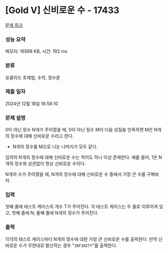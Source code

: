 # [Gold V] 신비로운 수 - 17433 

[문제 링크](https://www.acmicpc.net/problem/17433) 

### 성능 요약

메모리: 16568 KB, 시간: 192 ms

### 분류

유클리드 호제법, 수학, 정수론

### 제출 일자

2024년 12월 18일 16:58:10

### 문제 설명

<p>0이 아닌 정수 N개가 주어졌을 때, 0이 아닌 정수 M이 다음 성질을 만족하면 M은 N개의 정수에 대해 신비로운 수라고 한다.</p>

<ul>
	<li>N개의 정수를 M으로 나눈 나머지가 모두 같다.</li>
</ul>

<p>임의의 N개의 정수에 대해 신비로운 수는 적어도 하나 이상 존재한다. 예를 들어, 1은 N개의 정수와 상관없이 항상 신비로운 수이다.</p>

<p>N개의 수가 주어졌을 때, N개의 정수에 대해 신비로운 수 중에서 가장 큰 수를 구해보자.</p>

### 입력 

 <p>첫째 줄에 테스트 케이스의 개수 T가 주어진다. 각 테스트 케이스는 두 줄로 이루어져 있고, 첫째 줄에 N, 둘째 줄에 N개의 정수가 주어진다.</p>

### 출력 

 <p>각각의 테스트 케이스마다 N개의 정수에 대한 가장 큰 신비로운 수를 출력한다. 만약 신비로운 수가 무한대로 발산하는 경우 "<code>INFINITY</code>"를 출력한다.</p>

